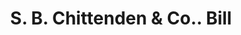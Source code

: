 ---
doi: 10.7916/D81C37ZQ
date_other: '1850'
date_other_textual: 1850-1859
form: printed ephemera
genre:
- Invoices
name:
- S. B. Chittenden & Co.
object_in_context_url: https://biggert.cul.columbia.edu/items/view/ave_biggert_01113
subject_hierarchical_geographic:
- New York, New York, United States
subject_name:
- S. B. Chittenden & Co.
title: S. B. Chittenden & Co.. Bill
sort_title: S. B. Chittenden & Co.. Bill
call_number: ave_biggert_01113
coordinates:
- 40.71277777777778,-74.00583333333333
pid: ave_biggert_01113
identifiers: ave_biggert_01113
thumbnail: https://derivativo-2.library.columbia.edu/iiif/2/ldpd:344837/full/!256,256/0/native.jpg
permalink: "/biggert/ave_biggert_01113/"
layout: iiif-image-page
---